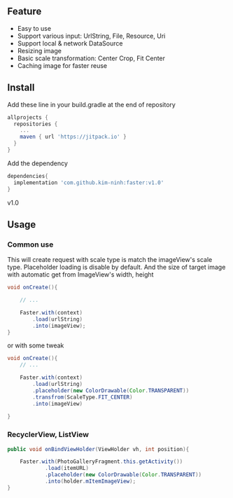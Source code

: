 ## Feature
- Easy to use
- Support various input: UrlString, File, Resource, Uri
- Support local & network DataSource
- Resizing image
- Basic scale transformation: Center Crop, Fit Center
- Caching image for faster reuse

## Install

Add these line in your build.gradle at the end of repository
```gradle
allprojects {
  repositories {
    ...
    maven { url 'https://jitpack.io' }
  }  
}
```

Add the dependency
```gradle
dependencies{
  implementation 'com.github.kim-ninh:faster:v1.0'
}
```

v1.0
## Usage

### Common use

This will create request with scale type is match the imageView's scale type. Placeholder loading is disable by default. And the size of target image with automatic get from ImageView's width, height

```java
void onCreate(){

    // ...

    Faster.with(context)
        .load(urlString)
        .into(imageView);
}
```

or with some tweak

```java
void onCreate(){
    // ...

    Faster.with(context)
        .load(urlString)
        .placeholder(new ColorDrawable(Color.TRANSPARENT))
        .transfrom(ScaleType.FIT_CENTER)
        .into(imageView)    
    
}
```

### RecyclerView, ListView

```java
public void onBindViewHolder(ViewHolder vh, int position){

    Faster.with(PhotoGalleryFragment.this.getActivity())
            .load(itemURL)
            .placeholder(new ColorDrawable(Color.TRANSPARENT))
            .into(holder.mItemImageView);
}
```
